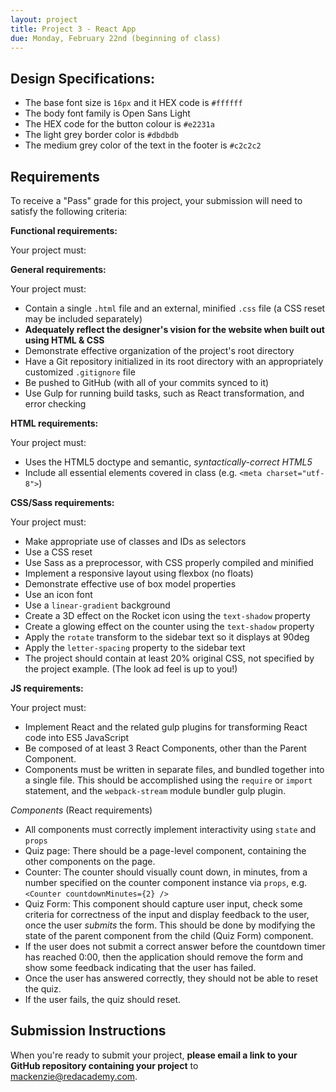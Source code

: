 ```yaml
---
layout: project
title: Project 3 - React App
due: Monday, February 22nd (beginning of class)
---
```


## Design Specifications:

- The base font size is `16px` and it HEX code is `#ffffff`
- The body font family is Open Sans Light
- The HEX code for the button colour is `#e2231a`
- The light grey border color is `#dbdbdb`
- The medium grey color of the text in the footer is `#c2c2c2`

## Requirements

To receive a "Pass" grade for this project, your submission will need to satisfy the following criteria:

**Functional requirements:**

Your project must:


**General requirements:**

Your project must:

- Contain a single `.html` file and an external, minified `.css` file (a CSS reset may be included separately)
- **Adequately reflect the designer's vision for the website when built out using HTML & CSS**
- Demonstrate effective organization of the project's root directory
- Have a Git repository initialized in its root directory with an appropriately customized `.gitignore` file
- Be pushed to GitHub (with all of your commits synced to it)
- Use Gulp for running build tasks, such as React transformation, and error checking

**HTML requirements:**

Your project must:

- Uses the HTML5 doctype and semantic, *syntactically-correct HTML5*
- Include all essential elements covered in class (e.g. `<meta charset="utf-8">`)

**CSS/Sass requirements:**

Your project must:

- Make appropriate use of classes and IDs as selectors
- Use a CSS reset
- Use Sass as a preprocessor, with CSS properly compiled and minified
- Implement a responsive layout using flexbox (no floats)
- Demonstrate effective use of box model properties
- Use an icon font
- Use a `linear-gradient` background
- Create a 3D effect on the Rocket icon using the `text-shadow` property
- Create a glowing effect on the counter using the `text-shadow` property
- Apply the `rotate` transform to the sidebar text so it displays at 90deg
- Apply the `letter-spacing` property to the sidebar text
- The project should contain at least 20% original CSS, not specified by the project example.
(The look ad feel is up to you!)

**JS requirements:**

Your project must:

- Implement React and the related gulp plugins for transforming React code into ES5 JavaScript
- Be composed of at least 3 React Components, other than the Parent Component.
- Components must be written in separate files, and bundled together into a single file. This should be accomplished using the `require` or `import` statement, and the `webpack-stream` module bundler gulp plugin.

*Components* (React requirements)

- All components must correctly implement interactivity using `state` and `props`
- Quiz page: There should be a page-level component, containing the other components on the page.
- Counter: The counter should visually count down, in minutes, from a number specified on the counter component instance via `props`, e.g. `<Counter countdownMinutes={2} />`
- Quiz Form: This component should capture user input, check some criteria for correctness of the input and display feedback to the user, once the user *submits* the form. This should be done by modifying the state of the parent component from the child (Quiz Form) component.
- If the user does not submit a correct answer before the countdown timer has reached 0:00, then the application should remove the form and show some feedback indicating that the user has failed.
- Once the user has answered correctly, they should not be able to reset the quiz.
- If the user fails, the quiz should reset.

## Submission Instructions

When you're ready to submit your project, **please email a link to your GitHub repository containing your project** to [mackenzie@redacademy.com](mailto:mackenzie@redacademy.com).
